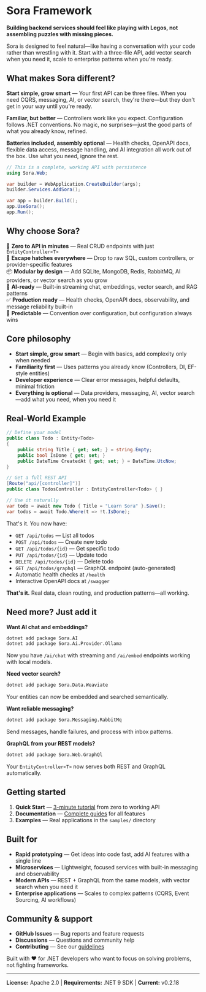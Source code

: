 # Sora Framework

**Building backend services should feel like playing with Legos, not assembling puzzles with missing pieces.**

Sora is designed to feel natural—like having a conversation with your code rather than wrestling with it. Start with a three-file API, add vector search when you need it, scale to enterprise patterns when you're ready.

## What makes Sora different?

**Start simple, grow smart** — Your first API can be three files. When you need CQRS, messaging, AI, or vector search, they're there—but they don't get in your way until you're ready.

**Familiar, but better** — Controllers work like you expect. Configuration follows .NET conventions. No magic, no surprises—just the good parts of what you already know, refined.

**Batteries included, assembly optional** — Health checks, OpenAPI docs, flexible data access, message handling, and AI integration all work out of the box. Use what you need, ignore the rest.

```csharp
// This is a complete, working API with persistence
using Sora.Web;

var builder = WebApplication.CreateBuilder(args);
builder.Services.AddSora();

var app = builder.Build();
app.UseSora();
app.Run();
```

## Why choose Sora?

🚀 **Zero to API in minutes** — Real CRUD endpoints with just `EntityController<T>`  
🔧 **Escape hatches everywhere** — Drop to raw SQL, custom controllers, or provider-specific features  
📦 **Modular by design** — Add SQLite, MongoDB, Redis, RabbitMQ, AI providers, or vector search as you grow  
🤖 **AI-ready** — Built-in streaming chat, embeddings, vector search, and RAG patterns  
✅ **Production ready** — Health checks, OpenAPI docs, observability, and message reliability built-in  
🎯 **Predictable** — Convention over configuration, but configuration always wins

## Core philosophy

- **Start simple, grow smart** — Begin with basics, add complexity only when needed
- **Familiarity first** — Uses patterns you already know (Controllers, DI, EF-style entities)
- **Developer experience** — Clear error messages, helpful defaults, minimal friction
- **Everything is optional** — Data providers, messaging, AI, vector search—add what you need, when you need it

## Real-World Example

```csharp
// Define your model
public class Todo : Entity<Todo>
{
    public string Title { get; set; } = string.Empty;
    public bool IsDone { get; set; }
    public DateTime CreatedAt { get; set; } = DateTime.UtcNow;
}

// Get a full REST API
[Route("api/[controller]")]
public class TodosController : EntityController<Todo> { }

// Use it naturally
var todo = await new Todo { Title = "Learn Sora" }.Save();
var todos = await Todo.Where(t => !t.IsDone);
```

That's it. You now have:

- `GET /api/todos` — List all todos
- `POST /api/todos` — Create new todo
- `GET /api/todos/{id}` — Get specific todo
- `PUT /api/todos/{id}` — Update todo
- `DELETE /api/todos/{id}` — Delete todo
- `GET /api/todos/graphql` — GraphQL endpoint (auto-generated)
- Automatic health checks at `/health`
- Interactive OpenAPI docs at `/swagger`

**That's it.** Real data, clean routing, and production patterns—all working.

## Need more? Just add it

**Want AI chat and embeddings?**

```bash
dotnet add package Sora.AI
dotnet add package Sora.Ai.Provider.Ollama
```

Now you have `/ai/chat` with streaming and `/ai/embed` endpoints working with local models.

**Need vector search?**

```bash
dotnet add package Sora.Data.Weaviate
```

Your entities can now be embedded and searched semantically.

**Want reliable messaging?**

```bash
dotnet add package Sora.Messaging.RabbitMq
```

Send messages, handle failures, and process with inbox patterns.

**GraphQL from your REST models?**

```bash
dotnet add package Sora.Web.GraphQl
```

Your `EntityController<T>` now serves both REST and GraphQL automatically.

## Getting started

1. **Quick Start** — [3-minute tutorial](docs/api/quickstart/) from zero to working API
2. **Documentation** — [Complete guides](docs/api/) for all features
3. **Examples** — Real applications in the `samples/` directory

## Built for

- **Rapid prototyping** — Get ideas into code fast, add AI features with a single line
- **Microservices** — Lightweight, focused services with built-in messaging and observability
- **Modern APIs** — REST + GraphQL from the same models, with vector search when you need it
- **Enterprise applications** — Scales to complex patterns (CQRS, Event Sourcing, AI workflows)

## Community & support

- **GitHub Issues** — Bug reports and feature requests
- **Discussions** — Questions and community help
- **Contributing** — See our [guidelines](CONTRIBUTING.md)

Built with ❤️ for .NET developers who want to focus on solving problems, not fighting frameworks.

---

**License:** Apache 2.0 | **Requirements:** .NET 9 SDK | **Current:** v0.2.18
